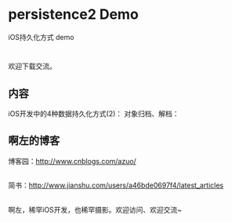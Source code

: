 # persistence2 Demo
iOS持久化方式 demo
#
欢迎下载交流。 

## 内容

iOS开发中的4种数据持久化方式(2)：
对象归档、解档：

## 啊左的博客

博客园：http://www.cnblogs.com/azuo/
##
简书：http://www.jianshu.com/users/a46bde0697f4/latest_articles
##
啊左，稀罕iOS开发，也稀罕摄影。欢迎访问、欢迎交流~

